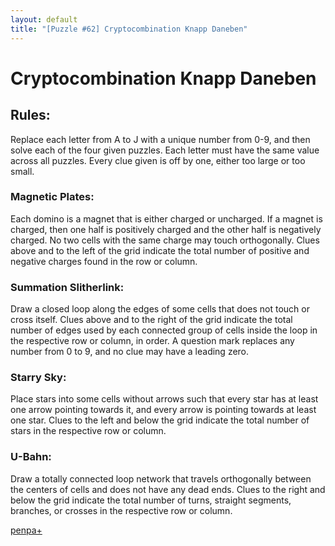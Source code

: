 ```yaml
---
layout: default
title: "[Puzzle #62] Cryptocombination Knapp Daneben"
---
```


# Cryptocombination Knapp Daneben

## Rules:

Replace each letter from A to J with a unique number from 0-9, and then solve each of the four given puzzles. Each letter must have the same value across all puzzles. Every clue given is off by one, either too large or too small.

### Magnetic Plates:
Each domino is a magnet that is either charged or uncharged. If a magnet is charged, then one half is positively charged and the other half is negatively charged. No two cells with the same charge may touch orthogonally. Clues above and to the left of the grid indicate the total number of positive and negative charges found in the row or column.

### Summation Slitherlink: 
Draw a closed loop along the edges of some cells that does not touch or cross itself. Clues above and to the right of the grid indicate the total number of edges used by each connected group of cells inside the loop in the respective row or column, in order. A question mark replaces any number from 0 to 9, and no clue may have a leading zero.

### Starry Sky: 
Place stars into some cells without arrows such that every star has at least one arrow pointing towards it, and every arrow is pointing towards at least one star. Clues to the left and below the grid indicate the total number of stars in the respective row or column.

### U-Bahn:
Draw a totally connected loop network that travels orthogonally between the centers of cells and does not have any dead ends. Clues to the right and below the grid indicate the total number of turns, straight segments, branches, or crosses in the respective row or column. 

[penpa+](https://tinyurl.com/22969z8x)
